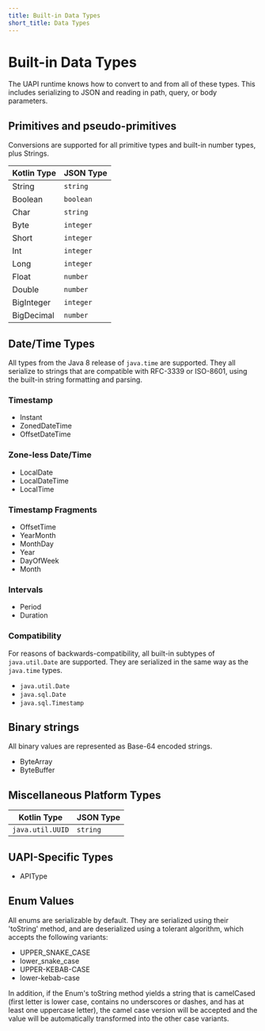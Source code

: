 ```yaml
---
title: Built-in Data Types
short_title: Data Types
---
```


# Built-in Data Types

The UAPI runtime knows how to convert to and from all of these types. This includes serializing to
JSON and reading in path, query, or body parameters.

## Primitives and pseudo-primitives

Conversions are supported for all primitive types and built-in number types, plus Strings.

Kotlin Type | JSON Type
------------|----------
String      | `string` 
Boolean     | `boolean`
Char        | `string` 
Byte        | `integer`
Short       | `integer`
Int         | `integer`
Long        | `integer`
Float       | `number` 
Double      | `number`
BigInteger  | `integer`
BigDecimal  | `number`

## Date/Time Types

All types from the Java 8 release of `java.time` are supported. They all
serialize to strings that are compatible with RFC-3339 or ISO-8601, using the built-in
string formatting and parsing.

### Timestamp

* Instant
* ZonedDateTime
* OffsetDateTime

### Zone-less Date/Time

* LocalDate
* LocalDateTime
* LocalTime

### Timestamp Fragments

* OffsetTime
* YearMonth
* MonthDay
* Year
* DayOfWeek
* Month

### Intervals

* Period
* Duration

### Compatibility

For reasons of backwards-compatibility, all built-in subtypes of `java.util.Date` are supported. They are serialized in
the same way as the `java.time` types.

* `java.util.Date`
* `java.sql.Date`
* `java.sql.Timestamp`

## Binary strings

All binary values are represented as Base-64 encoded strings.

* ByteArray
* ByteBuffer

## Miscellaneous Platform Types

Kotlin Type | JSON Type
------------|----------
`java.util.UUID` | `string`

## UAPI-Specific Types

* APIType

## Enum Values

All enums are serializable by default. They are serialized using their 'toString' method,
and are deserialized using a tolerant algorithm, which accepts the following variants:

* UPPER_SNAKE_CASE
* lower_snake_case
* UPPER-KEBAB-CASE
* lower-kebab-case

In addition, if the Enum's toString method yields a string that is camelCased (first letter is lower case, contains no
underscores or dashes, and has at least one uppercase letter), the camel case version will be accepted and the value
will be automatically transformed into the other case variants.

